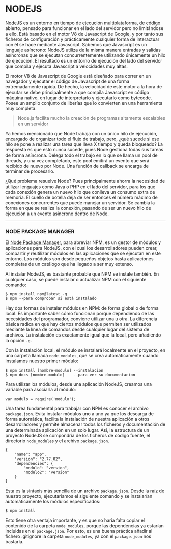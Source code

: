 # NODEJS

[NodeJS](https://nodejs.org/en/) es un entorno en tiempo de ejecución multiplataforma, de código abierto, pensado para funcionar en el lado del servidor pero no limitándose a ello. Está basado en el motor V8 de Javascript de Google, y por tanto sus ficheros de configuración y prácticamente cualquier forma de interactuar con él se hace mediante Javascript. Sabemos que Javascript es un lenguaje asíncrono: NodeJS utiliza de la misma manera entradas y salidas asíncronas que se ejecutan concurrentemente utilizando únicamente un hilo de ejecución. El resultado es un entorno de ejecución del lado del servidor que compila y ejecuta Javascript a velocidades muy altas.

El motor V8 de Javascript de Google está diseñado para correr en un navegador y ejecutar el código de Javascript de una forma extremadamente rápida. De hecho, la velocidad de este motor a la hora de ejecutar se debe principalmente a que compila Javascript en código máquina nativo, en lugar de interpretarlo y ejecutarlo como bytecode. Posee un amplio conjunto de liberías que lo convierten en una herramienta muy completa.

> Node.js facilita mucho la creación de programas altamente escalables en un servidor

Ya hemos mencionado que Node trabaja con un único hilo de ejecución, encargado de organizar todo el flujo de trabajo, pero, ¿qué sucede si ese hilo se pone a realizar una tarea que lleva X tiempo y queda bloqueado? La respuesta es que esto nunca sucede, pues Node gestiona todas sus tareas de forma asíncrona. Delega todo el trabajo en lo que se llama un pool de threads, y una vez completado, este pool emitirá un evento que será recibido de nuevo por Node. Una función de callback se encarga de terminar de procesarlo.

¿Qué problema resuelve Node? Pues principalmente ahorra la necesidad de utilizar lenguajes como Java o PHP en el lado del servidor, para los que cada conexión genera un nuevo hilo que conlleva un consumo extra de memoria. El cuello de botella deja de ser entonces el número máximo de conexiones concurrentes que puede manejar un servidor. Se cambia la forma en que se realiza la conexión, pasando de ser un nuevo hilo de ejecución a un evento asíncrono dentro de Node.

---

### NODE PACKAGE MANAGER

El [Node Package Manager](https://www.npmjs.com), para abreviar NPM, es un gestor de módulos y aplicaciones para NodeJS, con el cual los desarrolladores pueden crear, compartir y reutilizar módulos en las aplicaciones que se ejecutan en este entorno. Los módulos son desde pequeños objetos hasta aplicaciones completas de un catálogo que ha llegado a ser muy extenso.

Al instalar NodeJS, es bastante probable que NPM se instale también. En cualquier caso, se puede instalar o actualizar NPM con el siguiente comando:

```
$ npm install npm@latest -g
$ npm --para comprobar si está instalado
```

Hay dos formas de instalar módulos en NPM: de forma global o de forma local. Es importante saber cómo funcionan porque dependiendo de las necesidades del programador, conviene utilizar una u otra. La diferencia básica radica en que hay ciertos módulos que permiten ser utilizados mediante la línea de comandos desde cualquier lugar del sistema de archivos. La instalación es exactamente igual que la local, pero añadiendo la opción `-g`.

Con la instalación local, el módulo se instalará localmente en el proyecto, en una carpeta llamada `node_modules`, que se crea automáticamente cuando instalamos nuestro primer módulo:

```
$ npm install [nombre-modulo] --instalacion
$ npm docs [nombre-modulo]    --para ver su documentacion
```

Para utilizar los módulos, desde una aplicación NodeJS, creamos una variable para asociarla al módulo:

```
var modulo = require('modulo');
```

Una tarea fundamental para trabajar con NPM es conocer el archivo `package.json`. Evita instalar módulos uno a uno ya que los descarga de forma automática, facilita la instalación de nuestra aplicación a otros desarrolladores y permite almacenar todos los ficheros y documentación de una determinada aplicación en un solo lugar. Así, la estructura de un proyecto NodeJS se compondría de los ficheros de código fuente, el directorio `node_modules` y el archivo `package.json`.

```
{
    "name": "app",
    "version": "2.77.02",
    "dependencies": {
        "modulo": "version",
        "modulo2": "version"
    }
}
```

Esta es la sintaxis más sencilla de un archivo `package.json`. Desde la raíz de nuestro proyecto, ejecutaríamos el siguiente comando y se instalarían automáticamente los módulos especificados:

```
$ npm install
```

Esto tiene otra ventaja importante, y es que no haría falta copiar el contenido de la carpeta `node_modules`, porque las dependencias ya estarían incluidas en el `package.json`. Por esto, es una buena práctica añadir al fichero .gitignore la carpeta `node_modules`, ya con el `package.json` nos bastaría.


